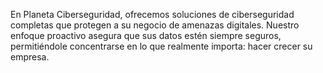 En Planeta Ciberseguridad, ofrecemos soluciones de ciberseguridad completas que protegen a su negocio de amenazas digitales. Nuestro enfoque proactivo asegura que sus datos estén siempre seguros, permitiéndole concentrarse en lo que realmente importa: hacer crecer su empresa.

